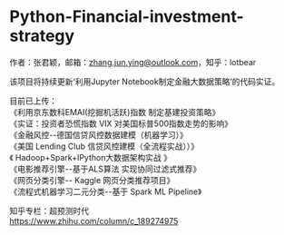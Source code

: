 # Python-Financial-investment-strategy

作者：张君颖，邮箱：zhang.jun.ying@outlook.com，知乎：lotbear      

该项目将持续更新‘利用Jupyter Notebook制定金融大数据策略’的代码实证。     

目前已上传：   
《利用京东数科EMAI(挖掘机活跃)指数 制定基建投资策略》   
《实证：投资者恐慌指数 VIX 对美国标普500指数走势的影响》      
《金融风控--德国信贷风控数据建模（机器学习）》    
《美国 Lending Club 信贷风控建模（全流程实战））》   
《 Hadoop+Spark+IPython大数据架构实战 》      
《电影推荐引擎--基于ALS算法 实现协同过滤式推荐》    
《网页分类引擎-- Kaggle 网页分类推荐项目》     
《流程式机器学习二元分类--基于 Spark ML Pipeline》     

知乎专栏：超预测时代   
https://www.zhihu.com/column/c_189274975     
